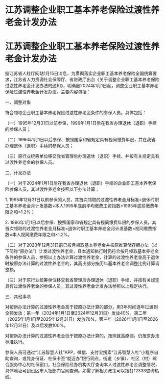 # 江苏调整企业职工基本养老保险过渡性养老金计发办法

# 江苏调整企业职工基本养老保险过渡性养老金计发办法

据江苏省人社厅网站1月15日消息，为贯彻落实企业职工基本养老保险全国统筹要求，江苏省人力资源社会保障厅、省财政厅出台《关于调整企业职工基本养老保险过渡性养老金计发办法的通知》，明确自2024年1月1日起，调整企业职工基本养老保险过渡性养老金计发办法。主要内容包括：

一、调整对象

符合领取企业职工基本养老保险过渡性养老金条件的参保人员，具体包括：

（一）1995年12月31日以前参保，1996年1月1日后在我省办理退休（退职）手续的参保人员；

（二）1996年1月1日以后参保、按照国家和省规定具有视同缴费年限，并在我省办理退休（退职）手续的参保人员；

（三）原行业统筹单位移交我省管理后办理退休（退职）手续、并按有关规定具有过渡性养老金的参保人员。

二、计发办法

（一）对于2024年1月1日后在我省办理退休（退职）手续的企业职工基本养老保险参保人员，其过渡性养老金按照以下办法计算：

1\.
1995年12月31日以前参保的人员，其首次领取的过渡性养老金月标准=退休时职工基本养老金月计发基数×本人1995年底前平均缴费工资指数×1995年底前缴费年限之和×1.2%；

2\.
1996年1月1日以后参保、按照国家和省规定具有视同缴费年限的参保人员，其首次领取的过渡性养老金月标准=退休时职工基本养老金月计发基数×视同缴费指数×本人视同缴费年限之和×1.2%。

（二）对于2023年12月31日前已按月领取基本养老金并按原推算储存额办法（以下简称“原办法”）计发过渡性养老金，且本通知执行时仍符合按月领取基本养老金条件的参保人员，参照以上办法计算过渡性养老金，计算的过渡性养老金高于退休时按原办法计算的过渡性养老金的，其高出部分按历年基本养老金调整比例计算调整额。

（三）对于原行业统筹单位移交我省管理后办理退休（退职）手续、并按有关规定具有过渡性养老金的参保人员，其过渡性养老金计发办法参照以上规定执行。

三、其他事项

对按新办法计算的过渡性养老金高于按原办法计算的部分，用3年时间逐年过渡到全额发放：第一年（2024年1月1日至2024年12月31日）发放40%，第二年（2025年1月1日至2025年12月31日）发放70%，第三年（2026年1月1日至2026年12月31日）及以后发放100%。

对按新办法计算的过渡性养老金低于按原办法计算的，按照就高原则，仍按原办法标准执行。

参保人员可通过“江苏智慧人社”APP，微信、支付宝搜索“江苏智慧人社”小程序自助查询，或凭身份证、社保卡至“就近办”银行网点，街道（乡镇）、社区（村）综合服务中心的社保窗口，社会保险经办机构大厅查询本人过渡性养老金调整情况，具体地址可到设区市人社部门官网查询。如需了解相关政策可以拨打12333咨询热线。

